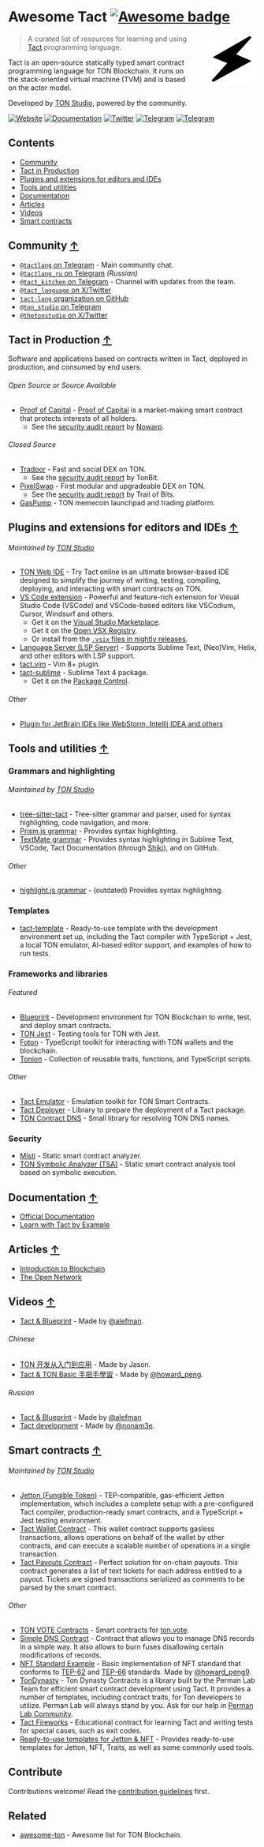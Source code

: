 <!-- lint disable awesome-github -->
<!-- lint disable double-link -->
# Awesome Tact [![Awesome badge](https://awesome.re/badge.svg)](https://awesome.re)

[<img src="logo.png" alt="" align="right" style="margin-left:2em" width="100" height="100">][tl]

> A curated list of resources for learning and using [Tact][tl] programming language.

Tact is an open-source statically typed smart contract programming language for TON Blockchain. It runs on the stack-oriented virtual machine (TVM) and is based on the actor model.

Developed by [TON Studio][tst], powered by the community.

[![Website](https://img.shields.io/badge/Website-blue?style=flat)][tl]
[![Documentation](https://img.shields.io/badge/Documentation-blue?style=flat)][td]
[![Twitter](https://img.shields.io/badge/X%2FTwitter-white?logo=x&style=flat&logoColor=gray)][tlx]
[![Telegram](https://img.shields.io/badge/Community_Chat-white?logo=telegram&style=flat)][tlchat]
[![Telegram](https://img.shields.io/badge/Tact_Kitchen_🥣-white?logo=telegram&style=flat)][tk]
<!-- See: https://shields.io/badges/static-badge -->

## Contents

<!-- lint ignore awesome-toc -->
- [Community](#community-)
- [Tact in Production](#tact-in-production-)
- [Plugins and extensions for editors and IDEs](#plugins-and-extensions-for-editors-and-ides-)
- [Tools and utilities](#tools-and-utilities-)
- [Documentation](#documentation-)
- [Articles](#articles-)
- [Videos](#videos-)
- [Smart contracts](#smart-contracts-)

## Community [↑](#contents)

- [`@tactlang` on Telegram][tlchat] - Main community chat.
- [`@tactlang_ru` on Telegram][tlchat_ru] *(Russian)*
- [`@tact_kitchen` on Telegram][tk] - Channel with updates from the team.
- [`@tact_language` on X/Twitter][tlx]
- [`tact-lang` organization on GitHub](https://github.com/tact-lang)
- [`@ton_studio` on Telegram](https://t.me/ton_studio)
- [`@thetonstudio` on X/Twitter](https://x.com/thetonstudio)

## Tact in Production [↑](#contents)

Software and applications based on contracts written in Tact, deployed in production, and consumed by end users.

###### Open Source or Source Available

- [Proof of Capital](https://github.com/proof-of-capital/TON) - [Proof of Capital](https://proofofcapital.org/) is a market-making smart contract that protects interests of all holders.
  - See the [security audit report](https://raw.githubusercontent.com/nowarp/public-reports/master/2025-01-proof-of-capital.pdf) by [Nowarp](https://nowarp.io).

###### Closed Source

- [Tradoor](https://tradoor.io) - Fast and social DEX on TON.
  - See the [security audit report](https://www.tonbit.xyz/reports/Tradoor-Smart-Contract-Audit-Report-Summary.pdf) by TonBit.
- [PixelSwap](https://www.pixelswap.io) - First modular and upgradeable DEX on TON.
  - See the [security audit report](https://github.com/trailofbits/publications/blob/master/reviews/2024-12-pixelswap-dex-securityreview.pdf) by Trail of Bits.
- [GasPump](https://gaspump.tg) - TON memecoin launchpad and trading platform.

## Plugins and extensions for editors and IDEs [↑](#contents)

###### Maintained by [TON Studio][tst]

- [TON Web IDE](https://ide.ton.org) - Try Tact online in an ultimate browser-based IDE designed to simplify the journey of writing, testing, compiling, deploying, and interacting with smart contracts on TON.
- [VS Code extension](https://marketplace.visualstudio.com/items?itemName=tonstudio.vscode-tact) - Powerful and feature-rich extension for Visual Studio Code (VSCode) and VSCode-based editors like VSCodium, Cursor, Windsurf and others.
  - Get it on the [Visual Studio Marketplace](https://marketplace.visualstudio.com/items?itemName=tonstudio.vscode-tact).
  - Get it on the [Open VSX Registry](https://open-vsx.org/extension/tonstudio/vscode-tact).
  - Or install from the [`.vsix` files in nightly releases](https://github.com/tact-lang/tact-language-server/releases).
- [Language Server (LSP Server)](https://github.com/tact-lang/tact-language-server) - Supports Sublime Text, (Neo)Vim, Helix, and other editors with LSP support.
- [tact.vim](https://github.com/tact-lang/tact.vim) - Vim 8+ plugin.
- [tact-sublime](https://github.com/tact-lang/tact-sublime) - Sublime Text 4 package.
  - Get it on the [Package Control](https://packagecontrol.io/packages/Tact).

###### Other

- [Plugin for JetBrain IDEs like WebStorm, Intellij IDEA and others](https://plugins.jetbrains.com/plugin/23382-ton)

## Tools and utilities [↑](#contents)

### Grammars and highlighting

###### Maintained by [TON Studio][tst]

- [tree-sitter-tact](https://github.com/tact-lang/tree-sitter-tact) - Tree-sitter grammar and parser, used for syntax highlighting, code navigation, and more.
- [Prism.js grammar](https://github.com/tact-lang/prism-ton/blob/main/langs/prism-tact.js) - Provides syntax highlighting.
- [TextMate grammar](https://github.com/tact-lang/tact-sublime/blob/main/package/Tact.tmLanguage.json) - Provides syntax highlighting in Sublime Text, VSCode, Tact Documentation (through [Shiki](https://www.npmjs.com/package/shiki)), and on GitHub.

###### Other

- [highlight.js grammar](https://github.com/bakkenbaeck/highlightjs-tact) - (outdated) Provides syntax highlighting.

### Templates

- [tact-template](https://github.com/tact-lang/tact-template) - Ready-to-use template with the development environment set up, including the Tact compiler with TypeScript + Jest, a local TON emulator, AI-based editor support, and examples of how to run tests.

### Frameworks and libraries

###### Featured

- [Blueprint](https://github.com/ton-community/blueprint) - Development environment for TON Blockchain to write, test, and deploy smart contracts.
- [TON Jest](https://github.com/tact-lang/ton-jest) - Testing tools for TON with Jest.
- [Foton](https://foton.sh) - TypeScript toolkit for interacting with TON wallets and the blockchain.
- [Tonion](https://github.com/ton-ion/tonion-contracts) - Collection of reusable traits, functions, and TypeScript scripts.

###### Other

- [Tact Emulator](https://github.com/tact-lang/tact-emulator) - Emulation toolkit for TON Smart Contracts.
- [Tact Deployer](https://github.com/tact-lang/tact-deployer) - Library to prepare the deployment of a Tact package.
- [TON Contract DNS](https://github.com/tact-lang/ton-contract-dns) - Small library for resolving TON DNS names.

### Security

- [Misti](https://github.com/nowarp/misti) - Static smart contract analyzer.
- [TON Symbolic Analyzer (TSA)](https://github.com/espritoxyz/tsa) - Static smart contract analysis tool based on symbolic execution.

## Documentation [↑](#contents)

- [Official Documentation](https://docs.tact-lang.org/)
- [Learn with Tact by Example](https://tact-by-example.org/)

## Articles [↑](#contents)

- [Introduction to Blockchain](https://blog.ton.org/what-is-blockchain)
- [The Open Network](https://docs.ton.org/learn/introduction)

## Videos [↑](#contents)

- [Tact & Blueprint](https://www.youtube.com/@AlefmanVladimirEN-xb4pq/videos) - Made by [@alefman](https://t.me/alefman).

###### Chinese

- [TON 开发从入门到应用](https://openbuild.xyz/learn/challenges/2023609337/2939) - Made by Jason.
- [Tact & TON Basic 手把手學習](https://www.youtube.com/@ton101_zh) - Made by [@howard_peng](https://t.me/ton101_zh).

###### Russian

- [Tact & Blueprint](https://www.youtube.com/watch?v=isYBvzM-MfQ&list=PLOIvUFGfwP93tZI_WnaLyJsZlskU4ao92) - Made by [@alefman](https://t.me/alefman)
- [Tact development](https://www.youtube.com/watch?v=S6wlNsKUHpE&list=PLyDBPwv9EPsAJpR7R0cC4kgo7BjiMmUy7&index=1) - Made by [@nonam3e](https://t.me/nonam3e).

<!-- ## Podcasts [↑](#contents) -->

## Smart contracts [↑](#contents)

###### Maintained by [TON Studio][tst]

- [Jetton (Fungible Token)](https://github.com/tact-lang/jetton) - TEP-compatible, gas-efficient Jetton implementation, which includes a complete setup with a pre-configured Tact compiler, production-ready smart contracts, and a TypeScript + Jest testing environment.
- [Tact Wallet Contract](https://github.com/tact-lang/contract-wallet) - This wallet contract supports gasless transactions, allows operations on behalf of the wallet by other contracts, and can execute a scalable number of operations in a single transaction.
- [Tact Payouts Contract](https://github.com/tact-lang/contract-payouts) - Perfect solution for on-chain payouts. This contract generates a list of text tickets for each address entitled to a payout. Tickets are signed transactions serialized as comments to be parsed by the smart contract.

###### Other

- [TON VOTE Contracts](https://github.com/orbs-network/ton-vote-contracts/tree/main) - Smart contracts for [ton.vote](https://ton.vote/).
- [Simple DNS Contract](https://github.com/tact-lang/contract-dns-simple) - Contract that allows you to manage DNS records in a simple way. It also allows to burn fuses disallowing certain modifications of records.
- [NFT Standard Example](https://github.com/howardpen9/nft-template-in-tact) - Basic implementation of NFT standard that conforms to [TEP-62](https://github.com/ton-blockchain/TEPs/blob/master/text/0062-nft-standard.md) and [TEP-66](https://github.com/ton-blockchain/TEPs/blob/master/text/0066-nft-royalty-standard.md) standards. Made by [@howard_peng9](https://dune.com/Howard_Peng).
- [TonDynasty](https://github.com/Ton-Dynasty/tondynasty-contracts) - Ton Dynasty Contracts is a library built by the Perman Lab Team for efficient smart contract development using Tact. It provides a number of templates, including contract traits, for Ton developers to utilize. Perman Lab will always stand by you. Ask for our help in [Perman Lab Community](https://t.me/permanlab).
- [Tact Fireworks](https://github.com/ton-community/tact-fireworks) - Educational contract for learning Tact and writing tests for special cases, such as exit codes.
- [Ready-to-use templates for Jetton & NFT](https://github.com/Laisky/tact-utils) - Provides ready-to-use templates for Jetton, NFT, Traits, as well as some commonly used tools.

## Contribute

Contributions welcome! Read the [contribution guidelines](CONTRIBUTING.md) first.

## Related

- [awesome-ton](https://github.com/ton-community/awesome-ton) - Awesome list for TON Blockchain.

[tl]: https://tact-lang.org
[td]: https://docs.tact-lang.org
[tlchat]: https://t.me/tactlang
[tlchat_ru]: https://t.me/tactlang_ru
[tk]: https://t.me/tact_kitchen
[tlx]: https://x.com/tact_language
[tst]: https://tonstudio.io
